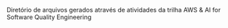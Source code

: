 Diretório de arquivos gerados através de atividades da trilha AWS & AI for Software Quality Engineering

